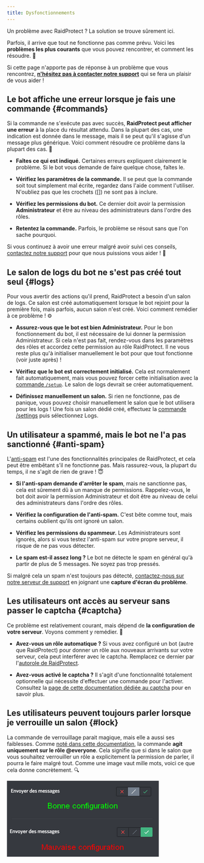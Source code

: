 ```yaml
---
title: Dysfonctionnements
---
```


Un problème avec RaidProtect ? La solution se trouve sûrement ici.

Parfois, il arrive que tout ne fonctionne pas comme prévu. Voici les **problèmes les plus courants** que vous pouvez rencontrer, et comment les résoudre. 🤗 

Si cette page n'apporte pas de réponse à un problème que vous rencontrez, [**n'hésitez pas à contacter notre support**](https://raidprotect.bot/discord) qui se fera un plaisir de vous aider !

## Le bot affiche une erreur lorsque je fais une commande {#commands}

Si la commande ne s'exécute pas avec succès, **RaidProtect peut afficher une erreur** à la place du résultat attendu. Dans la plupart des cas, une indication est donnée dans le message, mais il se peut qu'il s'agisse d'un message plus générique. Voici comment résoudre ce problème dans la plupart des cas. 🧐 

- **Faîtes ce qui est indiqué.** Certaines erreurs expliquent clairement le problème. Si le bot vous demande de faire quelque chose, faîtes le.

- **Vérifiez les paramètres de la commande.** Il se peut que la commande soit tout simplement mal écrite, regardez dans l'aide comment l'utiliser. N'oubliez pas que les crochets ([]) ne sont pas à inclure.

- **Vérifiez les permissions du bot.** Ce dernier doit avoir la permission **Administrateur** et être au niveau des administrateurs dans l'ordre des rôles.

- **Retentez la commande.** Parfois, le problème se résout sans que l'on sache pourquoi.

Si vous continuez à avoir une erreur malgré avoir suivi ces conseils, [contactez notre support](https://raidprotect.bot/discord) pour que nous puissions vous aider ! 🤝 

## Le salon de logs du bot ne s'est pas créé tout seul {#logs}

Pour vous avertir des actions qu'il prend, RaidProtect a besoin d'un salon de logs. Ce salon est créé automatiquement lorsque le bot rejoint pour la première fois, mais parfois, aucun salon n'est créé. Voici comment remédier à ce problème ! ⚙️ 

- **Assurez-vous que le bot est bien Administrateur.** Pour le bon fonctionnement du bot, il est nécessaire de lui donner la permission Administrateur. Si cela n'est pas fait, rendez-vous dans les paramètres des rôles et accordez cette permission au rôle RaidProtect. Il ne vous reste plus qu'à initialiser manuellement le bot pour que tout fonctionne (voir juste après) !

- **Vérifiez que le bot est correctement initialisé.** Cela est normalement fait automatiquement, mais vous pouvez forcer cette initialisation avec la [commande `/setup`](../setup.md#install). Le salon de logs devrait se créer automatiquement.

- **Définissez manuellement un salon.** Si rien ne fonctionne, pas de panique, vous pouvez choisir manuellement le salon que le bot utilisera pour les logs ! Une fois un salon dédié créé, effectuez la [commande /settings](../setup.md#settings) puis sélectionnez Logs.

## Un utilisateur a spammé, mais le bot ne l'a pas sanctionné {#anti-spam}

L'[anti-spam](../features/anti-spam.md) est l'une des fonctionnalités principales de RaidProtect, et cela peut être embêtant s’il ne fonctionne pas. Mais rassurez-vous, la plupart du temps, il ne s'agit de rien de grave ! 😇 

- **Si l'anti-spam demande d'arrêter le spam**, mais ne sanctionne pas, cela est sûrement dû à un manque de permissions. Rappelez-vous, le bot doit avoir la permission Administrateur et doit être au niveau de celui des administrateurs dans l'ordre des rôles.

- **Vérifiez la configuration de l'anti-spam.** C'est bête comme tout, mais certains oublient qu'ils ont ignoré un salon.

- **Vérifiez les permissions du spammeur.** Les Administrateurs sont ignorés, alors si vous testez l'anti-spam sur votre propre serveur, il risque de ne pas vous détecter.

- **Le spam est-il assez long ?** Le bot ne détecte le spam en général qu'à partir de plus de 5 messages. Ne soyez pas trop pressés.

Si malgré cela un spam n'est toujours pas détecté, [contactez-nous sur notre serveur de support](https://raidprotect.bot/discord) en joignant une **capture d'écran du problème**.

## Les utilisateurs ont accès au serveur sans passer le captcha {#captcha}

Ce problème est relativement courant, mais dépend de **la configuration de votre serveur**. Voyons comment y remédier. 🏥 

- **Avez-vous un rôle automatique ?** Si vous avez configuré un bot (autre que RaidProtect) pour donner un rôle aux nouveaux arrivants sur votre serveur, cela peut interférer avec le captcha. Remplacez ce dernier par l'[autorole de RaidProtect](../features/captcha.md#autorole). 

- **Avez-vous activé le captcha ?** Il s'agit d'une fonctionnalité totalement optionnelle qui nécessite d'effectuer une commande pour l'activer. Consultez la [page de cette documentation dédiée au captcha](../features/captcha.md#setup) pour en savoir plus.

## Les utilisateurs peuvent toujours parler lorsque je verrouille un salon {#lock}

La commande de verrouillage parait magique, mais elle a aussi ses faiblesses. Comme [noté dans cette documentation](../features/channel-lock.md#lock), la commande **agit uniquement sur le rôle @everyone**. Cela signifie que si dans le salon que vous souhaitez verrouiller un rôle a explicitement la permission de parler, il pourra le faire malgré tout. Comme une image vaut mille mots, voici ce que cela donne concrètement. 🔍 

![Capture d'écran configuration verrouillage de salon](../assets/lock-channel-messages-raidprotect.png)
